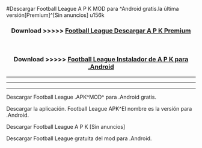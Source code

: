 #Descargar Football League  A P K MOD para ^Android gratis.la última versión[Premium]^[Sin anuncios] u156k



<div align="center">
<h3>Download >>>>> <a href="https://es-web.web.app/?es= Football League ">Football League  Descargar A P K Premium</a></h3><br>

<h3>Download >>>>> <a href="https://es-web.web.app/?es= Football League ">Football League  Instalador de A P K para .Android</a></h3>
</div>


----------------------------------------------------------

----------------------------------------------------------

----------------------------------------------------------

Descargar Football League  .APK^MOD^ para .Android gratis.

Descargar la aplicación. Football League  APK^El nombre es la versión para .Android.

Descargar Football League  A P K [Sin anuncios]

Descargar Football League  gratuita del mod para .Android.